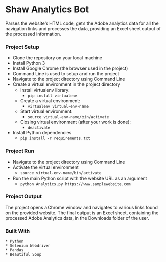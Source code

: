 # Shaw Analytics Bot

Parses the website's HTML code, gets the Adobe analytics data for all the navigation links and processes the data, providing an Excel sheet output of the processed information.

### Project Setup

* Clone the repository on your local machine
* Install Python 3
* Install Google Chrome (the browser used in the project)
* Command Line is used to setup and run the project
* Navigate to the project directory using Command Line
* Create a virtual environment in the project directory
  * Install virtualenv library:
    * `pip install virtualenv`
  * Create a virtual environment:
    * `virtualenv virtual-env-name`
  * Start virtual environment:
    * `source virtual-env-name/bin/activate`
  * Closing virtual environment (after your work is done):
    * `deactivate`
* Install Python dependencies
  * `pip install -r requirements.txt`

### Project Run

* Navigate to the project directory using Command Line
* Activate the virtual environment
  * `source virtual-env-name/bin/activate`
* Run the main Python script with the website URL as an argument
  * `python Analytics.py https://www.samplewebsite.com`
    
### Project Output

The project opens a Chrome window and navigates to various links found on the provided website. The final output is an Excel sheet, containing the processed Adobe Analytics data, in the Downloads folder of the user.

### Built With

```
* Python
* Selenium Webdriver
* Pandas
* Beautiful Soup
```




